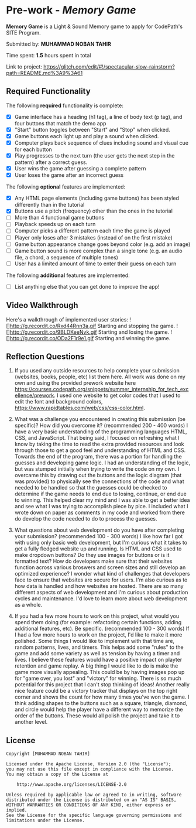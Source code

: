 # Pre-work - *Memory Game*

**Memory Game** is a Light & Sound Memory game to apply for CodePath's SITE Program. 

Submitted by: **MUHAMMAD NOBAN TAHIR**

Time spent: **1.5** hours spent in total

Link to project: https://glitch.com/edit/#!/spectacular-slow-rainstorm?path=README.md%3A9%3A61

## Required Functionality

The following **required** functionality is complete:

* [x] Game interface has a heading (h1 tag), a line of body text (p tag), and four buttons that match the demo app
* [x] "Start" button toggles between "Start" and "Stop" when clicked. 
* [x] Game buttons each light up and play a sound when clicked. 
* [x] Computer plays back sequence of clues including sound and visual cue for each button
* [x] Play progresses to the next turn (the user gets the next step in the pattern) after a correct guess. 
* [x] User wins the game after guessing a complete pattern
* [x] User loses the game after an incorrect guess

The following **optional** features are implemented:

* [x] Any HTML page elements (including game buttons) has been styled differently than in the tutorial
* [x] Buttons use a pitch (frequency) other than the ones in the tutorial
* [ ] More than 4 functional game buttons
* [ ] Playback speeds up on each turn
* [ ] Computer picks a different pattern each time the game is played
* [ ] Player only loses after 3 mistakes (instead of on the first mistake)
* [ ] Game button appearance change goes beyond color (e.g. add an image)
* [ ] Game button sound is more complex than a single tone (e.g. an audio file, a chord, a sequence of multiple tones)
* [ ] User has a limited amount of time to enter their guess on each turn

The following **additional** features are implemented:

- [ ] List anything else that you can get done to improve the app!

## Video Walkthrough

Here's a walkthrough of implemented user stories:
![]http://g.recordit.co/Rxd44Rnn3a.gif Starting and stopping the game.
![]http://g.recordit.co/9BLDKeeNvk.gif Starting and losing the game.
![]http://g.recordit.co/ODa2F1r9e1.gif Starting and winning the game.


## Reflection Questions
1. If you used any outside resources to help complete your submission (websites, books, people, etc) list them here. 
All work was done on my own and using the provided prework website here https://courses.codepath.org/snippets/summer_internship_for_tech_excellence/prework. I used one website to get color codes that I used to edit the font and background colors, https://www.rapidtables.com/web/css/css-color.html.

2. What was a challenge you encountered in creating this submission (be specific)? How did you overcome it? (recommended 200 - 400 words) 
I have a very basic understanding of the programming languages HTML, CSS, and JavaScript. That being said, I focused on refreshing what I know by taking the time to read the extra provided resources and look through 
those to get a good feel and understanding of HTML and CSS.
Towards the end of the program, there was a portion for handling the guesses and developing game logic. I had an understanding of the logic, but was stumped initially when trying to write the code on my own. 
I overcame this by drawing out the buttons and the logic diagram (that was provided) to physically see 
the connections of the code and what needed to be handled so that the guesses could be checked to determine if the game needs to end due to losing, continue, or end due to winning. 
This helped clear my mind and I was able to get a better idea and see what I was trying to accomplish piece by pice. 
I included what I wrote down on paper as comments in my code and worked from there do develop the code needed to do to process the guesses. 

3. What questions about web development do you have after completing your submission? (recommended 100 - 300 words) 
I like how far I got with using only basic web development, but I'm curious what it takes to get a fully fledged website up and running. Is HTML and CSS used to make dropdown buttons? Do they use images for buttons or is it formatted text? How do developers
make sure that their websites function across various broswers and screen sizes and still develop an optimized experience? I wonder what kind of challenges that developers face to ensure that websites are secure for users. I'm also curious as to how data is 
handled and how websites are hosted. There are so many different aspects of web development and I'm curious about production cycles and maintenance. I'd love to learn more about web development as a whole. 

4. If you had a few more hours to work on this project, what would you spend them doing (for example: refactoring certain functions, adding additional features, etc). Be specific. (recommended 100 - 300 words) 
If I had a few more hours to work on the project, I'd like to make it more polished. Some things I would like to implement with that time are, random patterns, lives, and timers. This helps add some "rules" to the game and add some variety as well as tension by having a timer and lives.
I believe these features would have a positive impact on playter retention and game replay. A big thing I would like to do is make the game more visually appealing. This could be by having images pop up for "game over, you lost" and "victory" for winning. There is so much potential for this project
that I can't stop thinking of ideas! Another really nice feature could be a victory tracker that displays on the top right corner and shows the count for how many times you've won the game. I think adding shapes to the buttons such as a square, triangle, diamond, and circle would help the player
have a different way to memorize the order of the buttons. These would all polish the project and take it to another level.



## License

    Copyright [MUHAMMAD NOBAN TAHIR]

    Licensed under the Apache License, Version 2.0 (the "License");
    you may not use this file except in compliance with the License.
    You may obtain a copy of the License at

        http://www.apache.org/licenses/LICENSE-2.0

    Unless required by applicable law or agreed to in writing, software
    distributed under the License is distributed on an "AS IS" BASIS,
    WITHOUT WARRANTIES OR CONDITIONS OF ANY KIND, either express or implied.
    See the License for the specific language governing permissions and
    limitations under the License.